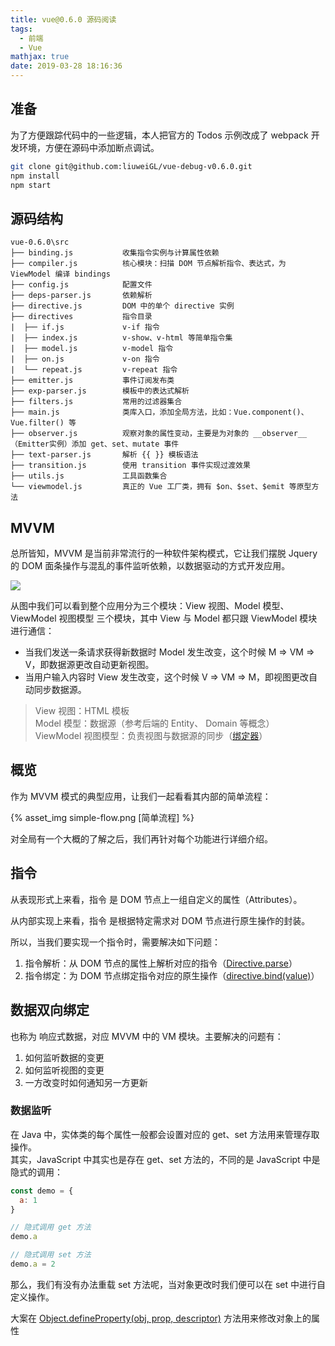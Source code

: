 ```yaml
---
title: vue@0.6.0 源码阅读
tags:
  - 前端
  - Vue
mathjax: true
date: 2019-03-28 18:16:36
---
```



## 准备

为了方便跟踪代码中的一些逻辑，本人把官方的 Todos 示例改成了 webpack 开发环境，方便在源码中添加断点调试。

```bash
git clone git@github.com:liuweiGL/vue-debug-v0.6.0.git
npm install
npm start
```

## 源码结构

```
vue-0.6.0\src
├── binding.js           收集指令实例与计算属性依赖
├── compiler.js          核心模块：扫描 DOM 节点解析指令、表达式，为 ViewModel 编译 bindings
├── config.js            配置文件
├── deps-parser.js       依赖解析
├── directive.js         DOM 中的单个 directive 实例
├── directives           指令目录
|  ├── if.js             v-if 指令
|  ├── index.js          v-show、v-html 等简单指令集
|  ├── model.js          v-model 指令
|  ├── on.js             v-on 指令
|  └── repeat.js         v-repeat 指令
├── emitter.js           事件订阅发布类
├── exp-parser.js        模板中的表达式解析
├── filters.js           常用的过滤器集合
├── main.js              类库入口，添加全局方法，比如：Vue.component()、Vue.filter() 等
├── observer.js          观察对象的属性变动，主要是为对象的 __observer__（Emitter实例）添加 get、set、mutate 事件
├── text-parser.js       解析 {{ }} 模板语法
├── transition.js        使用 transition 事件实现过渡效果
├── utils.js             工具函数集合
└── viewmodel.js         真正的 Vue 工厂类，拥有 $on、$set、$emit 等原型方法
```

## MVVM

总所皆知，MVVM 是当前非常流行的一种软件架构模式，它让我们摆脱 Jquery 的 DOM 面条操作与混乱的事件监听依赖，以数据驱动的方式开发应用。

![](https://upload-images.jianshu.io/upload_images/11353298-c0cacb286b5e6f69.png?imageMogr2/auto-orient/strip%7CimageView2/2/w/1240)

从图中我们可以看到整个应用分为三个模块：View 视图、Model 模型、ViewModel 视图模型 三个模块，其中 View 与 Model 都只跟 ViewModel 模块进行通信：

* 当我们发送一条请求获得新数据时 Model 发生改变，这个时候 M => VM => V，即数据源更改自动更新视图。
* 当用户输入内容时 View 发生改变，这个时候 V => VM => M，即视图更改自动同步数据源。

> View 视图：HTML 模板   
> Model 模型：数据源（参考后端的 Entity、 Domain 等概念）   
> ViewModel 视图模型：负责视图与数据源的同步（[绑定器]([https://zh.wikipedia.org/wiki/MVVM](https://zh.wikipedia.org/wiki/MVVM)
)）

## 概览

作为 MVVM 模式的典型应用，让我们一起看看其内部的简单流程：

{% asset_img simple-flow.png [简单流程] %}


对全局有一个大概的了解之后，我们再针对每个功能进行详细介绍。

## 指令

从表现形式上来看，指令 是 DOM 节点上一组自定义的属性（Attributes）。

从内部实现上来看，指令 是根据特定需求对 DOM 节点进行原生操作的封装。

所以，当我们要实现一个指令时，需要解决如下问题：

1. 指令解析：从 DOM 节点的属性上解析对应的指令（[Directive.parse](https://github.com/liuweiGL/vue-debug-v0.6.0/blob/master/src/directive.js#L217)）
2. 指令绑定：为 DOM 节点绑定指令对应的原生操作（[directive.bind(value)](https://github.com/liuweiGL/vue-debug-v0.6.0/blob/master/src/compiler.js#L411)）

## 数据双向绑定

也称为 响应式数据，对应 MVVM 中的 VM 模块。主要解决的问题有：

1. 如何监听数据的变更
2. 如何监听视图的变更
3. 一方改变时如何通知另一方更新

### 数据监听

在 Java 中，实体类的每个属性一般都会设置对应的 get、set 方法用来管理存取操作。   
其实，JavaScript 中其实也是存在 get、set 方法的，不同的是 JavaScript 中是隐式的调用：

```js
const demo = {
  a: 1
}

// 隐式调用 get 方法
demo.a

// 隐式调用 set 方法
demo.a = 2
```

那么，我们有没有办法重载 set 方法呢，当对象更改时我们便可以在 set 中进行自定义操作。   

大案在
[Object.defineProperty(obj, prop, descriptor)](https://developer.mozilla.org/zh-CN/docs/Web/JavaScript/Reference/Global_Objects/Object/defineProperty) 方法用来修改对象上的属性


